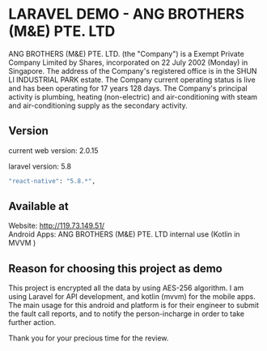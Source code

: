 # LARAVEL DEMO - ANG BROTHERS (M&E) PTE. LTD

ANG BROTHERS (M&E) PTE. LTD. (the "Company") is a Exempt Private Company Limited by Shares, incorporated on 22 July 2002 (Monday) in Singapore. The address of the Company's registered office is in the SHUN LI INDUSTRIAL PARK estate. The Company current operating status is live and has been operating for 17 years 128 days. The Company's principal activity is plumbing, heating (non-electric) and air-conditioning with steam and air-conditioning supply as the secondary activity.

## Version

current web version: 2.0.15<br />

laravel version: 5.8<br />
```bash
"react-native": "5.8.*",
```

## Available at

Website: http://119.73.149.51/ <br />
Android Apps:  ANG BROTHERS (M&E) PTE. LTD internal use (Kotlin in MVVM )<br />

## Reason for choosing this project as demo
This project is encrypted all the data by using AES-256 algorithm. I am using Laravel for API development, and kotlin (mvvm) for the mobile apps. The main usage for this android and platform is for their engineer to submit the fault call reports, and to notify the person-incharge in order to take further action. 


Thank you for your precious time for the review.

